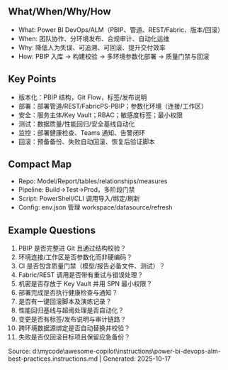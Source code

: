 ## What/When/Why/How
- What: Power BI DevOps/ALM（PBIP、管道、REST/Fabric、版本/回滚）
- When: 团队协作、分环境发布、合规审计、自动化运维
- Why: 降低人为失误、可追溯、可回滚、提升交付效率
- How: PBIP 入库 → 构建校验 → 多环境参数化部署 → 质量门禁与回滚

## Key Points
- 版本化：PBIP 结构，Git Flow，标签/发布说明
- 部署：部署管道/REST/FabricPS-PBIP；参数化环境（连接/工作区）
- 安全：服务主体/Key Vault；RBAC；敏感度标签；最小权限
- 测试：数据质量/性能回归/安全基线自动化
- 监控：部署健康检查、Teams 通知、告警闭环
- 回滚：预备备份、失败自动回滚、恢复后验证脚本

## Compact Map
- Repo: Model/Report/tables/relationships/measures
- Pipeline: Build→Test→Prod，多阶段门禁
- Script: PowerShell/CLI 调用导入/绑定/刷新
- Config: env.json 管理 workspace/datasource/refresh

## Example Questions
1) PBIP 是否完整进 Git 且通过结构校验？
2) 环境连接/工作区是否参数化而非硬编码？
3) CI 是否包含质量门禁（模型/报告必备文件、测试）？
4) Fabric/REST 调用是否带有重试与错误处理？
5) 机密是否存放于 Key Vault 并用 SPN 最小权限？
6) 部署完成是否执行健康检查与通知？
7) 是否有一键回滚脚本及演练记录？
8) 性能回归基线与超阈处理是否自动化？
9) 变更是否有标签/发布说明与审计链路？
10) 跨环境数据源绑定是否自动替换并校验？
11) 失败是否仅回滚目标项且保留应急备份？

Source: d:\mycode\awesome-copilot\instructions\power-bi-devops-alm-best-practices.instructions.md | Generated: 2025-10-17
